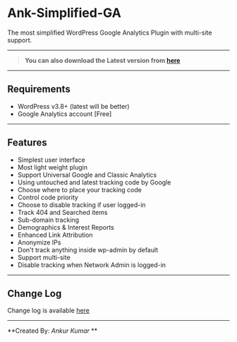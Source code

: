 # Ank-Simplified-GA
The most simplified WordPress Google Analytics Plugin with multi-site support.

- - -


>**You can also download the Latest version from [here](https://wordpress.org/plugins/ank-simplified-ga)**



- - -
## Requirements
- WordPress v3.8+ (latest will be better)
- Google Analytics account [Free]

- - -

## Features
* Simplest user interface
* Most light weight plugin
* Support Universal Google and Classic Analytics
* Using untouched and latest tracking code by Google
* Choose where to place your tracking code
* Control code priority
* Choose to disable tracking if user logged-in
* Track 404 and Searched items
* Sub-domain tracking
* Demographics & Interest Reports
* Enhanced Link Attribution
* Anonymize IPs
* Don't track anything inside wp-admin by default
* Support multi-site
* Disable tracking when Network Admin is logged-in


- - -

## Change Log
Change log is available [here](https://wordpress.org/plugins/ank-simplified-ga/changelog/)


-----


**Created By: *Ankur Kumar* **
